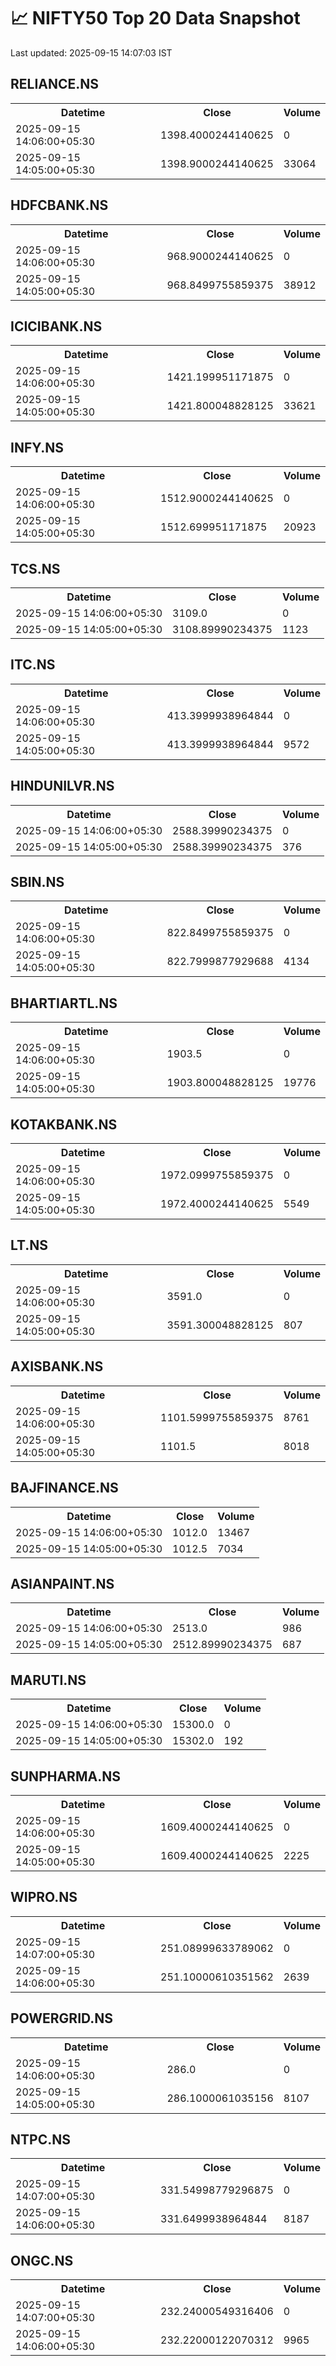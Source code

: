 # 📈 NIFTY50 Top 20 Data Snapshot

Last updated: 2025-09-15 14:07:03 IST

## RELIANCE.NS

<table>
  <tr><th>Datetime</th><th>Close</th><th>Volume</th></tr>
  <tr><td>2025-09-15 14:06:00+05:30</td><td>1398.4000244140625</td><td>0</td></tr>
  <tr><td>2025-09-15 14:05:00+05:30</td><td>1398.9000244140625</td><td>33064</td></tr>
</table>

## HDFCBANK.NS

<table>
  <tr><th>Datetime</th><th>Close</th><th>Volume</th></tr>
  <tr><td>2025-09-15 14:06:00+05:30</td><td>968.9000244140625</td><td>0</td></tr>
  <tr><td>2025-09-15 14:05:00+05:30</td><td>968.8499755859375</td><td>38912</td></tr>
</table>

## ICICIBANK.NS

<table>
  <tr><th>Datetime</th><th>Close</th><th>Volume</th></tr>
  <tr><td>2025-09-15 14:06:00+05:30</td><td>1421.199951171875</td><td>0</td></tr>
  <tr><td>2025-09-15 14:05:00+05:30</td><td>1421.800048828125</td><td>33621</td></tr>
</table>

## INFY.NS

<table>
  <tr><th>Datetime</th><th>Close</th><th>Volume</th></tr>
  <tr><td>2025-09-15 14:06:00+05:30</td><td>1512.9000244140625</td><td>0</td></tr>
  <tr><td>2025-09-15 14:05:00+05:30</td><td>1512.699951171875</td><td>20923</td></tr>
</table>

## TCS.NS

<table>
  <tr><th>Datetime</th><th>Close</th><th>Volume</th></tr>
  <tr><td>2025-09-15 14:06:00+05:30</td><td>3109.0</td><td>0</td></tr>
  <tr><td>2025-09-15 14:05:00+05:30</td><td>3108.89990234375</td><td>1123</td></tr>
</table>

## ITC.NS

<table>
  <tr><th>Datetime</th><th>Close</th><th>Volume</th></tr>
  <tr><td>2025-09-15 14:06:00+05:30</td><td>413.3999938964844</td><td>0</td></tr>
  <tr><td>2025-09-15 14:05:00+05:30</td><td>413.3999938964844</td><td>9572</td></tr>
</table>

## HINDUNILVR.NS

<table>
  <tr><th>Datetime</th><th>Close</th><th>Volume</th></tr>
  <tr><td>2025-09-15 14:06:00+05:30</td><td>2588.39990234375</td><td>0</td></tr>
  <tr><td>2025-09-15 14:05:00+05:30</td><td>2588.39990234375</td><td>376</td></tr>
</table>

## SBIN.NS

<table>
  <tr><th>Datetime</th><th>Close</th><th>Volume</th></tr>
  <tr><td>2025-09-15 14:06:00+05:30</td><td>822.8499755859375</td><td>0</td></tr>
  <tr><td>2025-09-15 14:05:00+05:30</td><td>822.7999877929688</td><td>4134</td></tr>
</table>

## BHARTIARTL.NS

<table>
  <tr><th>Datetime</th><th>Close</th><th>Volume</th></tr>
  <tr><td>2025-09-15 14:06:00+05:30</td><td>1903.5</td><td>0</td></tr>
  <tr><td>2025-09-15 14:05:00+05:30</td><td>1903.800048828125</td><td>19776</td></tr>
</table>

## KOTAKBANK.NS

<table>
  <tr><th>Datetime</th><th>Close</th><th>Volume</th></tr>
  <tr><td>2025-09-15 14:06:00+05:30</td><td>1972.0999755859375</td><td>0</td></tr>
  <tr><td>2025-09-15 14:05:00+05:30</td><td>1972.4000244140625</td><td>5549</td></tr>
</table>

## LT.NS

<table>
  <tr><th>Datetime</th><th>Close</th><th>Volume</th></tr>
  <tr><td>2025-09-15 14:06:00+05:30</td><td>3591.0</td><td>0</td></tr>
  <tr><td>2025-09-15 14:05:00+05:30</td><td>3591.300048828125</td><td>807</td></tr>
</table>

## AXISBANK.NS

<table>
  <tr><th>Datetime</th><th>Close</th><th>Volume</th></tr>
  <tr><td>2025-09-15 14:06:00+05:30</td><td>1101.5999755859375</td><td>8761</td></tr>
  <tr><td>2025-09-15 14:05:00+05:30</td><td>1101.5</td><td>8018</td></tr>
</table>

## BAJFINANCE.NS

<table>
  <tr><th>Datetime</th><th>Close</th><th>Volume</th></tr>
  <tr><td>2025-09-15 14:06:00+05:30</td><td>1012.0</td><td>13467</td></tr>
  <tr><td>2025-09-15 14:05:00+05:30</td><td>1012.5</td><td>7034</td></tr>
</table>

## ASIANPAINT.NS

<table>
  <tr><th>Datetime</th><th>Close</th><th>Volume</th></tr>
  <tr><td>2025-09-15 14:06:00+05:30</td><td>2513.0</td><td>986</td></tr>
  <tr><td>2025-09-15 14:05:00+05:30</td><td>2512.89990234375</td><td>687</td></tr>
</table>

## MARUTI.NS

<table>
  <tr><th>Datetime</th><th>Close</th><th>Volume</th></tr>
  <tr><td>2025-09-15 14:06:00+05:30</td><td>15300.0</td><td>0</td></tr>
  <tr><td>2025-09-15 14:05:00+05:30</td><td>15302.0</td><td>192</td></tr>
</table>

## SUNPHARMA.NS

<table>
  <tr><th>Datetime</th><th>Close</th><th>Volume</th></tr>
  <tr><td>2025-09-15 14:06:00+05:30</td><td>1609.4000244140625</td><td>0</td></tr>
  <tr><td>2025-09-15 14:05:00+05:30</td><td>1609.4000244140625</td><td>2225</td></tr>
</table>

## WIPRO.NS

<table>
  <tr><th>Datetime</th><th>Close</th><th>Volume</th></tr>
  <tr><td>2025-09-15 14:07:00+05:30</td><td>251.08999633789062</td><td>0</td></tr>
  <tr><td>2025-09-15 14:06:00+05:30</td><td>251.10000610351562</td><td>2639</td></tr>
</table>

## POWERGRID.NS

<table>
  <tr><th>Datetime</th><th>Close</th><th>Volume</th></tr>
  <tr><td>2025-09-15 14:06:00+05:30</td><td>286.0</td><td>0</td></tr>
  <tr><td>2025-09-15 14:05:00+05:30</td><td>286.1000061035156</td><td>8107</td></tr>
</table>

## NTPC.NS

<table>
  <tr><th>Datetime</th><th>Close</th><th>Volume</th></tr>
  <tr><td>2025-09-15 14:07:00+05:30</td><td>331.54998779296875</td><td>0</td></tr>
  <tr><td>2025-09-15 14:06:00+05:30</td><td>331.6499938964844</td><td>8187</td></tr>
</table>

## ONGC.NS

<table>
  <tr><th>Datetime</th><th>Close</th><th>Volume</th></tr>
  <tr><td>2025-09-15 14:07:00+05:30</td><td>232.24000549316406</td><td>0</td></tr>
  <tr><td>2025-09-15 14:06:00+05:30</td><td>232.22000122070312</td><td>9965</td></tr>
</table>

